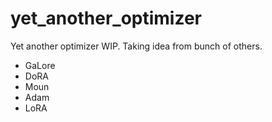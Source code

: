 # yet_another_optimizer

Yet another optimizer WIP. Taking idea from bunch of others.

- GaLore
- DoRA
- Moun 
- Adam 
- LoRA
